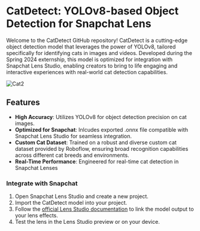 # CatDetect: YOLOv8-based Object Detection for Snapchat Lens

Welcome to the CatDetect GitHub repository! CatDetect is a cutting-edge object detection model that leverages the power of YOLOv8, tailored specifically for identifying cats in images and videos. Developed during the Spring 2024 externship, this model is optimized for integration with Snapchat Lens Studio, enabling creators to bring to life engaging and interactive experiences with real-world cat detection capabilities.

![Cat2](https://github.com/rilozos/CatDetect/assets/112525112/ec02f396-bf7d-414b-ac88-de97aa9e6f0d)

## Features

- **High Accuracy**: Utilizes YOLOv8 for object detection precision on cat images.
- **Optimized for Snapchat**: Inlcudes exported .onnx file compatible with Snapchat Lens Studio for seamless integration.
- **Custom Cat Dataset**: Trained on a robust and diverse custom cat dataset provided by Roboflow, ensuring broad recognition capabilities across different cat breeds and environments.
- **Real-Time Performance**: Engineered for real-time cat detection in Snapchat Lenses

### Integrate with Snapchat

1. Open Snapchat Lens Studio and create a new project.
2. Import the CatDetect model into your project.
3. Follow the [official Lens Studio documentation]([https://lensstudio.snapchat.com/guides/](https://docs.snap.com/lens-studio/references/templates/ml/custom-segmentation#importing-your-model)) to link the model output to your lens effects.
4. Test the lens in the Lens Studio preview or on your device.

